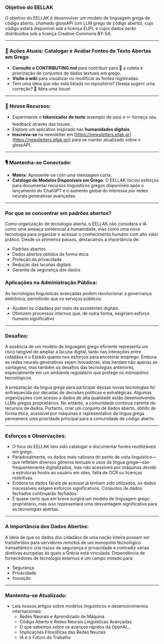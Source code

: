 ### Objetivo do EELLAK
O objetivo do EELLAK é desenvolver um modelo de linguagem grega de código aberto, chamado glossAPI (um LLM grego de código aberto), cujo código estará disponível sob a licença EUPL e cujos dados serão distribuídos sob a licença Creative Commons BY-SA.

---

### 🚀 Ações Atuais: Catalogar e Avaliar Fontes de Texto Abertas em Grego

- **Consulte o CONTRIBUTING.md** para contribuir para 🎯 a coleta e priorização de conjuntos de dados textuais em grego.
- **Visite o wiki** para visualizar ou modificar as fontes registradas.
- Tem uma ideia que não está listada no repositório? Deseja sugerir uma correção? 🚩 Abra uma Issue!

---

### 🔄 Novos Recursos:
- Experimente o **tokenizador de texto** (exemplo de uso) e ✏️ forneça seu feedback através das Issues.
- Explore um aplicativo inspirado nas **humanidades digitais**.
- **Inscreva-se** na newsletter em [https://newsletters.ellak.gr](https://newsletters.ellak.gr/) para se manter atualizado sobre o glossAPI.

---

### 🎙️ Mantenha-se Conectado:
- **Matrix**: Apresente-se com uma mensagem curta.
- **Catálogo de Modelos Disponíveis em Grego**: O EELLAK iniciou esforços para documentar recursos linguísticos gregos disponíveis após o lançamento do ChatGPT e o aumento global do interesse por redes neurais generativas avançadas.

---

### Por que se concentrar em padrões abertos?
Como organização de tecnologia aberta, o EELLAK não considera a IA como uma ameaça existencial à humanidade, mas como uma nova tecnologia para organizar e acessar o conhecimento humano com alto valor prático. Desde os primeiros passos, destacamos a importância de:
- Padrões abertos
- Dados abertos obtidos de forma ética
- Proteção da privacidade
- Redução das lacunas digitais
- Garantia da segurança dos dados

### Aplicações na Administração Pública:
As tecnologias linguísticas avançadas podem revolucionar a governança eletrônica, permitindo que os serviços públicos:
- Ajudem os cidadãos por meio de assistentes digitais
- Otimizem processos internos que, de outra forma, exigiriam esforço humano significativo

---

### Desafios:
A ausência de um modelo de linguagem grego eficiente representa um risco tangível de ampliar a lacuna digital, tanto nas interações entre cidadãos e o Estado quanto nos esforços para encontrar emprego. Embora as redes neurais generativas sejam inovadoras, elas herdam não apenas as vantagens, mas também os desafios das tecnologias anteriores, especialmente em um ambiente regulatório que protege os monopólios tecnológicos.

A preparação da língua grega para participar dessas novas tecnologias foi enfraquecida por décadas de decisões políticas e estratégicas. Algumas organizações com acesso a dados de alta qualidade estão desenvolvendo LLMs gregos proprietários. No entanto, a comunidade continua carente de recursos de dados. Portanto, criar um conjunto de dados aberto, obtido de forma ética, acessível por máquinas e representativo da língua grega permanece uma prioridade principal para a comunidade de código aberto.

---

### Esforços e Observações:
- O foco do EELLAK tem sido catalogar e documentar fontes reutilizáveis em grego.
- Paradoxalmente, os dados mais valiosos do ponto de vista linguístico—que refletem diversos gêneros textuais e usos da língua grega—são frequentemente digitalizados, mas não acessíveis por máquinas devido a estruturas hostis ao usuário em sites, falta de OCR ou licenças restritivas.
- Embora os dados fáceis de acessar já tenham sido utilizados, os dados inacessíveis exigem esforços significativos. Conjuntos de dados fechados continuarão fechados.
- É quase certo que em breve surgirá um modelo de linguagem grego proprietário, mas isso representará uma desvantagem significativa para as tecnologias abertas.

---

### A Importância dos Dados Abertos:
A ideia de que os dados dos cidadãos de uma nação inteira possam ser transferidos para servidores remotos de um monopólio tecnológico transatlântico cria riscos de segurança e privacidade e contradiz várias diretivas europeias às quais a Grécia está vinculada. Dependência de fornecedores de tecnologia externos é um campo minado para:
- Segurança
- Privacidade
- Inovação

---

### Mantenha-se Atualizado:
- Leia nossos artigos sobre modelos linguísticos e desenvolvimentos internacionais:
  - Redes Neurais e Aprendizado de Máquina
  - Código Aberto e Redes Neurais Linguísticas Avançadas
  - O que sabemos sobre os avanços rápidos da OpenAI...
  - Implicações Filosóficas das Redes Neurais
  - IA e o Futuro do Trabalho